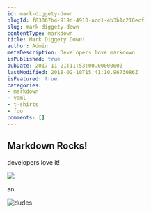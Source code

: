 ```yaml
---
id: mark-diggety-down
blogId: f83067b4-919d-4910-acd1-4b3b1c210ecf
slug: mark-diggety-down
contentType: markdown
title: Mark Diggety Down!
author: Admin
metaDescription: Developers love markdown
isPublished: true
pubDate: 2017-11-21T11:53:00.0000000Z
lastModified: 2018-02-10T15:41:10.9673086Z
isFeatured: true
categories:
- markdown
- yaml
- t-shirts
- foo
comments: []
---
```

## Markdown Rocks!

developers love it!

[![](/media/images/img_2008-ws.jpg)](/media/images/img_2008.jpg)

an

![dudes](/media/images/dudes1-550x412.jpeg)